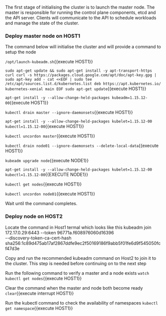 

The first stage of initialising the cluster is to launch the master node. 
The master is responsible for running the control plane components, etcd and the API server. 
Clients will communicate to the API to schedule workloads and manage the state of the cluster.

### Deploy master node on HOST1

The command below will initialise the cluster and will provide a command to setup the node

`/opt/launch-kubeadm.sh`{{execute HOST1}}

`sudo apt-get update && sudo apt-get install -y apt-transport-https curl
curl -s https://packages.cloud.google.com/apt/doc/apt-key.gpg | sudo apt-key add -
cat <<EOF | sudo tee /etc/apt/sources.list.d/kubernetes.list
deb https://apt.kubernetes.io/ kubernetes-xenial main
EOF
sudo apt-get update`{{execute HOST1}}

`apt-get install -y --allow-change-held-packages kubeadm=1.15.12-00`{{execute HOST1}}

`kubectl drain master --ignore-daemonsets`{{execute HOST1}}

`apt-get install -y --allow-change-held-packages kubelet=1.15.12-00 kubectl=1.15.12-00`{{execute HOST1}} 

`kubectl uncordon master`{{execute HOST1}}

`kubectl drain node01 --ignore-daemonsets --delete-local-data`{{execute HOST1}}

`kubeadm upgrade node`{{execute  NODE1}}

`apt-get install -y --allow-change-held-packages kubelet=1.15.12-00 kubectl=1.15.12-00`{{EXECUTE NODE1}}

`kubectl get nodes`{{execute HOST1}}

`kubectl uncordon node01`{{execute HOST1}}


Wait until the command completes.

### Deploy node on HOST2 
Locate the command in Host1 termal which looks like this
kubeadm join 172.17.0.29:6443 --token 96771a.f608976060d16396 \
    --discovery-token-ca-cert-hash sha256:1c89d475ab17af2867ddfe9ec2f50169186f9abb5f01fe6d9f545050fcf47d3e

Copy and run the recommended kubeadm command on Host2 to join it to the cluster. 
This step is needed before continuing on to the next step

Run the following command to verify a master and a node exists
`watch kubectl get nodes`{{execute HOST1}}

Clear the command when the master and node both become ready
`clear`{{execute interrupt HOST1}}

Run the kubectl command to check the availability of namespaces
`kubectl get namespace`{{execute HOST1}}


